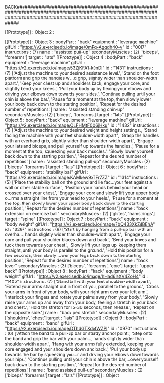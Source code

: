 
BACK#########################################################################################################################################################################


[[Prototype]]
: 
Object
2
: 

[[Prototype]]
: 
Object
3
: 
bodyPart
: 
"back"
equipment
: 
"leverage machine"
gifUrl
: 
"https://v2.exercisedb.io/image/0mPq-Agqdh4O-v"
id
: 
"0017"
instructions
: 
(7) 
name
: 
"assisted pull-up"
secondaryMuscles
: 
(2) ['biceps', 'forearms']
target
: 
"lats"
[[Prototype]]
: 
Object
4
: 
bodyPart
: 
"back"
equipment
: 
"leverage machine"
gifUrl
: 
"https://v2.exercisedb.io/image/53ZjKFA1-k9nDi"
id
: 
"1431"
instructions
: 
(7) ['Adjust the machine to your desired assistance level.', 'Stand on the foot platform and grip the handles wi…d grip, slightly wider than shoulder-width apart.', 'Keep your chest up and shoulders back, engage your core, and slightly bend your knees.', 'Pull your body up by flexing your elbows and driving your elbows down towards your sides.', 'Continue pulling until your chin is above the bar.', 'Pause for a moment at the top, then slowly lower your body back down to the starting position.', 'Repeat for the desired number of repetitions.']
name
: 
"assisted standing chin-up"
secondaryMuscles
: 
(2) ['biceps', 'forearms']
target
: 
"lats"
[[Prototype]]
: 
Object
5
: 
bodyPart
: 
"back"
equipment
: 
"leverage machine"
gifUrl
: 
"https://v2.exercisedb.io/image/OLFHMtF0O6jHku"
id
: 
"1432"
instructions
: 
(7) ['Adjust the machine to your desired weight and height settings.', 'Stand facing the machine with your feet shoulder-width apart.', 'Grasp the handles with an overhand grip, slightly wider than shoulder-width apart.', 'Engage your lats and biceps, and pull yourself up towards the handles.', 'Pause for a moment at the top, squeezing your back muscles.', 'Slowly lower yourself back down to the starting position.', 'Repeat for the desired number of repetitions.']
name
: 
"assisted standing pull-up"
secondaryMuscles
: 
(2) ['biceps', 'forearms']
target
: 
"lats"
[[Prototype]]
: 
Object
6
: 
bodyPart
: 
"back"
equipment
: 
"stability ball"
gifUrl
: 
"https://v2.exercisedb.io/image/KAMkew9xTFr7ZZ"
id
: 
"1314"
instructions
: 
(5) ['Place the stability ball on the ground and lie fac…your feet against a wall or other stable surface.', 'Position your hands behind your head or crossed over your chest.', 'Engage your core and slowly lift your upper body o…rms a straight line from your head to your heels.', 'Pause for a moment at the top, then slowly lower your upper body back down to the starting position.', 'Repeat for the desired number of repetitions.']
name
: 
"back extension on exercise ball"
secondaryMuscles
: 
(2) ['glutes', 'hamstrings']
target
: 
"spine"
[[Prototype]]
: 
Object
7
: 
bodyPart
: 
"back"
equipment
: 
"body weight"
gifUrl
: 
"https://v2.exercisedb.io/image/FbQ433XkZdBEhA"
id
: 
"3297"
instructions
: 
(6) ['Start by hanging from a pull-up bar with an overha…, hands slightly wider than shoulder-width apart.', 'Engage your core and pull your shoulder blades down and back.', 'Bend your knees and tuck them towards your chest.', 'Slowly lift your legs up, keeping them straight, until your body is parallel to the ground.', 'Hold this position for a few seconds, then slowly …wer your legs back down to the starting position.', 'Repeat for the desired number of repetitions.']
name
: 
"back lever"
secondaryMuscles
: 
(3) ['biceps', 'forearms', 'core']
target
: 
"upper back"
[[Prototype]]
: 
Object
8
: 
bodyPart
: 
"back"
equipment
: 
"body weight"
gifUrl
: 
"https://v2.exercisedb.io/image/hHad6IaXV4ZoH4"
id
: 
"1405"
instructions
: 
(7) ['Stand tall with your feet shoulder-width apart.', 'Extend your arms straight out in front of you, parallel to the ground.', 'Cross your arms in front of your body, with your right arm over your left arm.', 'Interlock your fingers and rotate your palms away from your body.', 'Slowly raise your arms up and away from your body, feeling a stretch in your back and chest.', 'Hold the stretch for 15-30 seconds, then release.', 'Repeat on the opposite side.']
name
: 
"back pec stretch"
secondaryMuscles
: 
(2) ['shoulders', 'chest']
target
: 
"lats"
[[Prototype]]
: 
Object
9
: 
bodyPart
: 
"back"
equipment
: 
"band"
gifUrl
: 
"https://v2.exercisedb.io/image/DThdGTXdofWZPl"
id
: 
"0970"
instructions
: 
(6) ['Attach the band to a pull-up bar or sturdy anchor point.', 'Step onto the band and grip the bar with your palm…, hands slightly wider than shoulder-width apart.', 'Hang with your arms fully extended, keeping your core engaged and your shoulders down and back.', 'Pull your body up towards the bar by squeezing you…r and driving your elbows down towards your hips.', 'Continue pulling until your chin is above the bar,…ower yourself back down to the starting position.', 'Repeat for the desired number of repetitions.']
name
: 
"band assisted pull-up"
secondaryMuscles
: 
(2) ['biceps', 'forearms']
target
: 
"lats"
[[Prototype]]
: 
Object








